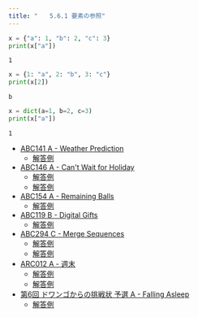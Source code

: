 ```yaml
---
title: "　　5.6.1 要素の参照"
---
```


```python:サンプルコード：sample_436.py
x = {"a": 1, "b": 2, "c": 3}
print(x["a"])
```

```text:実行結果
1
```

```python:サンプルコード：sample_437.py
x = {1: "a", 2: "b", 3: "c"}
print(x[2])
```

```text:実行結果
b
```

```python:サンプルコード：sample_438.py
x = dict(a=1, b=2, c=3)
print(x["a"])
```

```text:実行結果
1
```

- [ABC141 A - Weather Prediction](https://atcoder.jp/contests/abc141/tasks/abc141_a)
    - [解答例](https://atcoder.jp/contests/abc141/submissions/17916820)
- [ABC146 A - Can't Wait for Holiday](https://atcoder.jp/contests/abc146/tasks/abc146_a)
    - [解答例](https://atcoder.jp/contests/abc146/submissions/17916861)
    - [解答例](https://atcoder.jp/contests/abc146/submissions/17916952)
- [ABC154 A - Remaining Balls](https://atcoder.jp/contests/abc154/tasks/abc154_a)
    - [解答例](https://atcoder.jp/contests/abc154/submissions/17917059)
- [ABC119 B - Digital Gifts](https://atcoder.jp/contests/abc119/tasks/abc119_b)
    - [解答例](https://atcoder.jp/contests/abc119/submissions/17917855)
- [ABC294 C - Merge Sequences](https://atcoder.jp/contests/abc294/tasks/abc294_c)
    - [解答例](https://atcoder.jp/contests/abc294/submissions/40128548)
    - [解答例](https://atcoder.jp/contests/abc294/submissions/40128623)
- [ARC012 A - 週末](https://atcoder.jp/contests/arc012/tasks/arc012_1)
    - [解答例](https://atcoder.jp/contests/arc012/submissions/17918342)
    - [解答例](https://atcoder.jp/contests/arc012/submissions/17918361)
- [第6回 ドワンゴからの挑戦状 予選 A - Falling Asleep](https://atcoder.jp/contests/dwacon6th-prelims/tasks/dwacon6th_prelims_a)
    - [解答例](https://atcoder.jp/contests/dwacon6th-prelims/submissions/17918478)